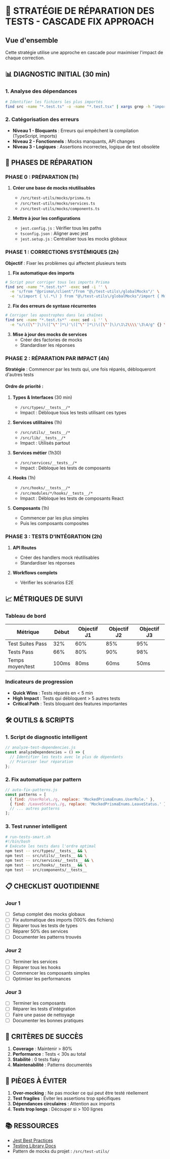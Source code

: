 # 🚀 STRATÉGIE DE RÉPARATION DES TESTS - CASCADE FIX APPROACH

## Vue d'ensemble
Cette stratégie utilise une approche en cascade pour maximiser l'impact de chaque correction.

## 📊 DIAGNOSTIC INITIAL (30 min)

### 1. Analyse des dépendances
```bash
# Identifier les fichiers les plus importés
find src -name "*.test.ts" -o -name "*.test.tsx" | xargs grep -h "import.*from" | sort | uniq -c | sort -nr | head -20
```

### 2. Catégorisation des erreurs
- **Niveau 1 - Bloquants** : Erreurs qui empêchent la compilation (TypeScript, imports)
- **Niveau 2 - Fonctionnels** : Mocks manquants, API changes
- **Niveau 3 - Logiques** : Assertions incorrectes, logique de test obsolète

## 🔧 PHASES DE RÉPARATION

### PHASE 0 : PRÉPARATION (1h)
1. **Créer une base de mocks réutilisables**
   - `/src/test-utils/mocks/prisma.ts`
   - `/src/test-utils/mocks/services.ts`
   - `/src/test-utils/mocks/components.ts`

2. **Mettre à jour les configurations**
   - `jest.config.js` : Vérifier tous les paths
   - `tsconfig.json` : Aligner avec jest
   - `jest.setup.js` : Centraliser tous les mocks globaux

### PHASE 1 : CORRECTIONS SYSTÉMIQUES (2h)
**Objectif** : Fixer les problèmes qui affectent plusieurs tests

1. **Fix automatique des imports**
```bash
# Script pour corriger tous les imports Prisma
find src -name "*.test.ts*" -exec sed -i '' \
  -e 's/from "@prisma\/client"/from "@\/test-utils\/globalMocks"/' \
  -e 's/import { \(.*\) } from "@\/test-utils\/globalMocks"/import { MockedPrismaEnums } from "@\/test-utils\/globalMocks"; const { \1 } = MockedPrismaEnums/' {} \;
```

2. **Fix des erreurs de syntaxe récurrentes**
```bash
# Corriger les apostrophes dans les chaînes
find src -name "*.test.ts*" -exec sed -i '' \
  -e "s/\([\"']\)\([^\"']*\)'\([^\"']*\)\([\"']\)/\1\2\\\\'\3\4/g" {} \;
```

3. **Mise à jour des mocks de services**
   - Créer des factories de mocks
   - Standardiser les réponses

### PHASE 2 : RÉPARATION PAR IMPACT (4h)
**Stratégie** : Commencer par les tests qui, une fois réparés, débloqueront d'autres tests

#### Ordre de priorité :
1. **Types & Interfaces** (30 min)
   - `/src/types/__tests__/*`
   - Impact : Débloque tous les tests utilisant ces types

2. **Services utilitaires** (1h)
   - `/src/utils/__tests__/*`
   - `/src/lib/__tests__/*`
   - Impact : Utilisés partout

3. **Services métier** (1h30)
   - `/src/services/__tests__/*`
   - Impact : Débloque les tests de composants

4. **Hooks** (1h)
   - `/src/hooks/__tests__/*`
   - `/src/modules/*/hooks/__tests__/*`
   - Impact : Débloque les tests de composants React

5. **Composants** (1h)
   - Commencer par les plus simples
   - Puis les composants composites

### PHASE 3 : TESTS D'INTÉGRATION (2h)
1. **API Routes**
   - Créer des handlers mock réutilisables
   - Standardiser les réponses

2. **Workflows complets**
   - Vérifier les scénarios E2E

## 📈 MÉTRIQUES DE SUIVI

### Tableau de bord
| Métrique | Début | Objectif J1 | Objectif J2 | Objectif J3 |
|----------|-------|-------------|-------------|-------------|
| Test Suites Pass | 32% | 60% | 85% | 95% |
| Tests Pass | 66% | 80% | 90% | 98% |
| Temps moyen/test | 100ms | 80ms | 60ms | 50ms |

### Indicateurs de progression
- **Quick Wins** : Tests réparés en < 5 min
- **High Impact** : Tests qui débloquent > 5 autres tests
- **Critical Path** : Tests bloquant des features importantes

## 🛠️ OUTILS & SCRIPTS

### 1. Script de diagnostic intelligent
```javascript
// analyze-test-dependencies.js
const analyzeDependencies = () => {
  // Identifier les tests avec le plus de dépendants
  // Prioriser leur réparation
};
```

### 2. Fix automatique par pattern
```javascript
// auto-fix-patterns.js
const patterns = [
  { find: /UserRole\./g, replace: 'MockedPrismaEnums.UserRole.' },
  { find: /LeaveStatus\./g, replace: 'MockedPrismaEnums.LeaveStatus.' },
  // ... autres patterns
];
```

### 3. Test runner intelligent
```bash
# run-tests-smart.sh
#!/bin/bash
# Exécute les tests dans l'ordre optimal
npm test -- src/types/__tests__ && \
npm test -- src/utils/__tests__ && \
npm test -- src/services/__tests__ && \
npm test -- src/hooks/__tests__ && \
npm test -- src/components/__tests__
```

## 📋 CHECKLIST QUOTIDIENNE

### Jour 1
- [ ] Setup complet des mocks globaux
- [ ] Fix automatique des imports (100% des fichiers)
- [ ] Réparer tous les tests de types
- [ ] Réparer 50% des services
- [ ] Documenter les patterns trouvés

### Jour 2
- [ ] Terminer les services
- [ ] Réparer tous les hooks
- [ ] Commencer les composants simples
- [ ] Optimiser les performances

### Jour 3
- [ ] Terminer les composants
- [ ] Réparer les tests d'intégration
- [ ] Faire une passe de nettoyage
- [ ] Documenter les bonnes pratiques

## 🎯 CRITÈRES DE SUCCÈS

1. **Coverage** : Maintenir > 80%
2. **Performance** : Tests < 30s au total
3. **Stabilité** : 0 tests flaky
4. **Maintenabilité** : Patterns documentés

## 🚨 PIÈGES À ÉVITER

1. **Over-mocking** : Ne pas mocker ce qui peut être testé réellement
2. **Test fragiles** : Éviter les assertions trop spécifiques
3. **Dépendances circulaires** : Attention aux imports
4. **Tests trop longs** : Découper si > 100 lignes

## 📚 RESSOURCES

- [Jest Best Practices](https://github.com/goldbergyoni/javascript-testing-best-practices)
- [Testing Library Docs](https://testing-library.com/docs/)
- Pattern de mocks du projet : `/src/test-utils/`
